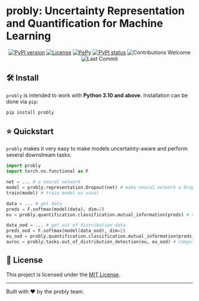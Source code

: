 # probly: Uncertainty Representation and Quantification for Machine Learning
<div align="center">

[![PyPI version](https://badge.fury.io/py/probly.svg)](https://badge.fury.io/py/probly)
[![License](https://img.shields.io/badge/License-MIT-brightgreen.svg)](https://opensource.org/licenses/MIT)
[![PePy](https://static.pepy.tech/badge/probly?style=flat-square)](https://pepy.tech/project/probly)
[![PyPI status](https://img.shields.io/pypi/status/probly.svg?color=blue)](https://pypi.org/project/probly)
![Contributions Welcome](https://img.shields.io/badge/contributions-welcome-brightgreen)
![Last Commit](https://img.shields.io/github/last-commit/pwhofman/probly)
</div>

## 🛠️ Install
`probly` is intended to work with **Python 3.10 and above**. Installation can be done via `pip`:

```sh
pip install probly
```

## ⭐ Quickstart

`probly` makes it very easy to make models uncertainty-aware and perform several downstream tasks:

```python
import probly
import torch.nn.functional as F

net = ... # a neural network
model = probly.representation.Dropout(net) # make neural network a Dropout model
train(model) # train model as usual

data = ... # get data
preds = F.softmax(model(data), dim=2)
eu = probly.quantification.classification.mutual_information(preds) # compute models epistemic uncertainty

data_ood = ... # get out of distribution data
preds_ood = F.softmax(model(data_ood), dim=2)
eu_ood = probly.quantification.classification.mutual_information(preds_ood)
auroc = probly.tasks.out_of_distribution_detection(eu, eu_ood) # compute the AUROC score for out of distribution detection
```

## 📜 License
This project is licensed under the [MIT License](https://github.com/pwhofman/probly/blob/main/LICENSE).

---
Built with ❤️ by the probly team.

